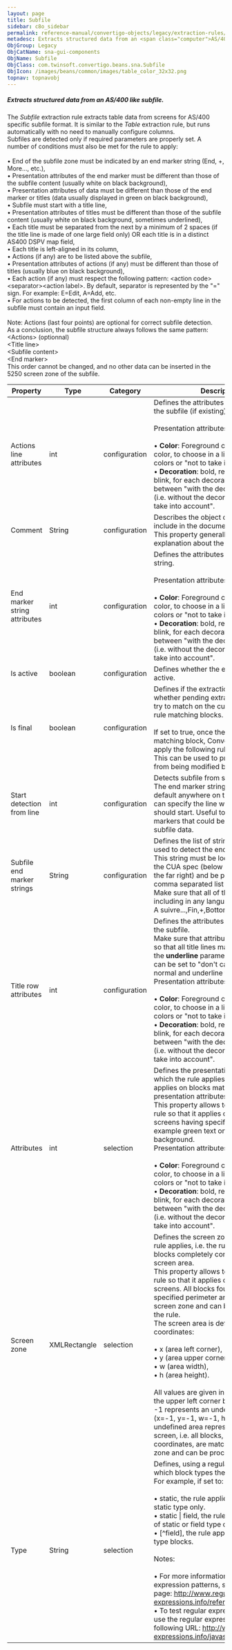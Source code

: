 ```yaml
---
layout: page
title: Subfile
sidebar: c8o_sidebar
permalink: reference-manual/convertigo-objects/legacy/extraction-rules/sna-gui-components/subfile/
metadesc: Extracts structured data from an <span class="computer">AS/400  like subfile.   The  Subfile  extraction rule extracts table data from screens for AS/
ObjGroup: Legacy
ObjCatName: sna-gui-components
ObjName: Subfile
ObjClass: com.twinsoft.convertigo.beans.sna.Subfile
ObjIcon: /images/beans/common/images/table_color_32x32.png
topnav: topnavobj
---
```

##### Extracts structured data from an <span class="computer">AS/400</span> like subfile. 

The <i>Subfile</i> extraction rule extracts table data from screens for AS/400 specific subfile format. It is similar to the <i>Table</i> extraction rule, but runs automatically with no need to manually configure columns.<br/>Subfiles are detected only if required parameters are properly set. A number of conditions must also be met for the rule to apply:<br/><br/>• End of the subfile zone must be indicated by an end marker string (End, +, More..., etc.), <br/>• Presentation attributes of the end marker must be different than those of the subfile content (usually white on black background), <br/>• Presentation attributes of data must be different than those of the end marker or titles (data usually displayed in green on black background), <br/>• Subfile must start with a title line, <br/>• Presentation attributes of titles must be different than those of the subfile content (usually white on black background, sometimes underlined), <br/>• Each title must be separated from the next by a minimum of 2 spaces (if the title line is made of one large field only) OR each title is in a distinct AS400 DSPV map field, <br/>• Each title is left-aligned in its column, <br/>• Actions (if any) are to be listed above the subfile, <br/>• Presentation attributes of actions (if any) must be different than those of titles (usually blue on black background), <br/>• Each action (if any) must respect the following pattern: <span class="computer">&lt;action code&gt;&lt;separator&gt;&lt;action label&gt;</span>. By default, <span class="computer">separator</span> is represented by the "=" sign. For example: <span class="computer">E=Edit</span>, <span class="computer">A=Add</span>, etc.<br/>• For actions to be detected, the first column of each non-empty line in the subfile must contain an input field.<br/><br/><span class="orangetwinsoft">Note:</span> Actions (last four points) are optional for correct subfile detection.<br/>As a conclusion, the subfile structure always follows the same pattern: <br/><span class="computer">&lt;Actions&gt;</span> (optionnal)<br/><span class="computer">&lt;Title line&gt;</span><br/><span class="computer">&lt;Subfile content&gt;</span><br/><span class="computer">&lt;End marker&gt;</span><br/>This order cannot be changed, and no other data can be inserted in the 5250 screen zone of the subfile.

Property | Type | Category | Description
--- | --- | --- | ---
Actions line attributes  | int | configuration | Defines the attributes of the actions of the subfile (if existing).<br/><br/>Presentation attributes to configure are :<br/><br/>•  <b>Color</b>: <span class="computer">Foreground</span> color, <span class="computer">Background</span> color, to choose in a list of predefined colors or "not to take into account".<br/>•  <b>Decoration</b>: <span class="computer">bold</span>, <span class="computer">reverse</span>, <span class="computer">underlined</span>, <span class="computer">blink</span>, for each decoration choose between "with the decoration", "normal" (i.e. without the decoration), or "not to take into account".<br/>
Comment | String | configuration | Describes the object comment to include in the documentation report.<br/>This property generally contains an explanation about the object.
End marker string attributes | int | configuration | Defines the attributes of the end marker string.<br/><br/>Presentation attributes to configure are :<br/><br/>•  <b>Color</b>: <span class="computer">Foreground</span> color, <span class="computer">Background</span> color, to choose in a list of predefined colors or "not to take into account".<br/>•  <b>Decoration</b>: <span class="computer">bold</span>, <span class="computer">reverse</span>, <span class="computer">underlined</span>, <span class="computer">blink</span>, for each decoration choose between "with the decoration", "normal" (i.e. without the decoration), or "not to take into account".<br/>
Is active | boolean | configuration | Defines whether the extraction rule is active.
Is final | boolean | configuration | Defines if the extraction is final, i.e. whether pending extraction rules should try to match on the current extraction rule matching blocks.<br/><br/>If set to <span class="computer">true</span>, once the rule applies on a matching block, Convertigo doesn't apply the following rules on this block. This can be used to prevent a block from being modified by other rules.
Start detection from line | int | configuration | Detects subfile from specified line.<br/>The end marker string is detected by default anywhere on the screen. You can specify the line where this detection should start. Useful to ignore subfile markers that could be present in the subfile data.
Subfile end marker strings | String | configuration | Defines the list of strings that can be used to detect the end of the subfile.<br/>This string must be located according to the CUA spec (below last subfile row, to the far right) and be provided as a comma separated list of marker strings. Make sure that all of them are set, including in any language. For example: <span class="computer">A suivre...,Fin,+,Bottom,End,More...</span>
Title row attributes | int | configuration | Defines the attributes of the title row of the subfile.<br/>Make sure that attributes are described so that all title lines match. For example, the <b>underline</b> parameter of this property can be set to "<span class="computer">don't care</span>" to match the normal and underline titles.<br/>Presentation attributes to configure are :<br/><br/>•  <b>Color</b>: <span class="computer">Foreground</span> color, <span class="computer">Background</span> color, to choose in a list of predefined colors or "not to take into account".<br/>•  <b>Decoration</b>: <span class="computer">bold</span>, <span class="computer">reverse</span>, <span class="computer">underlined</span>, <span class="computer">blink</span>, for each decoration choose between "with the decoration", "normal" (i.e. without the decoration), or "not to take into account".<br/>
Attributes | int | selection | Defines the presentation attributes on which the rule applies, i.e. the rule applies on blocks matching these presentation attributes.<br/>This property allows to configure the rule so that it applies only to parts of screens having specific attributes, for example green text on black background.<br/>Presentation attributes to configure are :<br/><br/>• <b>Color</b>: <span class="computer">Foreground</span> color, <span class="computer">Background</span> color, to choose in a list of predefined colors or "not to take into account".<br/>• <b>Decoration</b>: <span class="computer">bold</span>, <span class="computer">reverse</span>, <span class="computer">underlined</span>, <span class="computer">blink</span>, for each decoration choose between "with the decoration", "normal" (i.e. without the decoration), or "not to take into account".<br/>
Screen zone | XMLRectangle | selection | Defines the screen zone on which the rule applies, i.e. the rule applies on blocks completely contained in this screen area.<br/>This property allows to configure the rule so that it applies only to areas of screens. All blocks found within the specified perimeter are matching this screen zone and can be processed by the rule. <br/>The screen area is defined through four coordinates: <br/><br/>• x (area left corner), <br/>• y (area upper corner), <br/>• w (area width), <br/>• h (area height). <br/><br/>All values are given in characters, with the upper left corner being (x=0, y=0). <br/><span class="computer">-1</span> represents an undefined value: <span class="computer">(x=-1, y=-1, w=-1, h=-1)</span> is an undefined area representing the whole screen, i.e. all blocks, whatever their coordinates, are matching this screen zone and can be processed by the rule.
Type | String | selection | Defines, using a regular expression, to which block types the rule applies.<br/>For example, if set to: <br/><br/>• <span class="computer">static</span>, the rule applies to blocks of <span class="computer">static</span> type only. <br/>• <span class="computer">static &#124; field</span>, the rule applies to blocks of <span class="computer">static</span> or <span class="computer">field</span> type only. <br/>• <span class="computer">[^field]</span>, the rule applies to all but <span class="computer">field</span> type blocks.<br/><br/><span class="orangetwinsoft">Notes:</span><br/><br/>• For more information about regular expression patterns, see the following page: <span class="computer">http://www.regular-expressions.info/reference.html</span>. <br/>• To test regular expressions, you can use the regular expression tester at the following URL: <span class="computer">http://www.regular-expressions.info/javascriptexample.html</span>.<br/>

